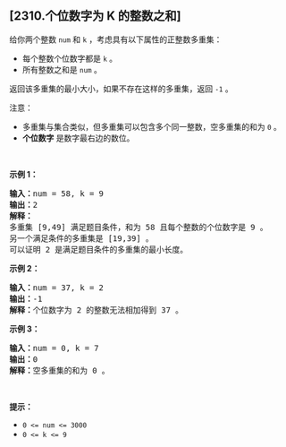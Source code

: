 ## [2310.个位数字为 K 的整数之和]
<p>给你两个整数 <code>num</code> 和 <code>k</code> ，考虑具有以下属性的正整数多重集：</p>

<ul>
	<li>每个整数个位数字都是 <code>k</code> 。</li>
	<li>所有整数之和是 <code>num</code> 。</li>
</ul>

<p>返回该多重集的最小大小，如果不存在这样的多重集，返回<em> </em><code>-1</code> 。</p>

<p>注意：</p>

<ul>
	<li>多重集与集合类似，但多重集可以包含多个同一整数，空多重集的和为 <code>0</code> 。</li>
	<li><strong>个位数字</strong> 是数字最右边的数位。</li>
</ul>

<p>&nbsp;</p>

<p><strong>示例 1：</strong></p>

<pre>
<strong>输入：</strong>num = 58, k = 9
<strong>输出：</strong>2
<strong>解释：</strong>
多重集 [9,49] 满足题目条件，和为 58 且每个整数的个位数字是 9 。
另一个满足条件的多重集是 [19,39] 。
可以证明 2 是满足题目条件的多重集的最小长度。
</pre>

<p><strong>示例 2：</strong></p>

<pre>
<strong>输入：</strong>num = 37, k = 2
<strong>输出：</strong>-1
<strong>解释：</strong>个位数字为 2 的整数无法相加得到 37 。</pre>

<p><strong>示例 3：</strong></p>

<pre>
<strong>输入：</strong>num = 0, k = 7
<strong>输出：</strong>0
<strong>解释：</strong>空多重集的和为 0 。
</pre>

<p>&nbsp;</p>

<p><strong>提示：</strong></p>

<ul>
	<li><code>0 &lt;= num &lt;= 3000</code></li>
	<li><code>0 &lt;= k &lt;= 9</code></li>
</ul>
